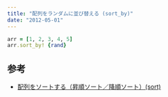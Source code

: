 ```yaml
---
title: "配列をランダムに並び替える (sort_by)"
date: "2012-05-01"
---
```


```ruby
arr = [1, 2, 3, 4, 5]
arr.sort_by! {rand}
```

参考
----

* [配列をソートする（昇順ソート／降順ソート）(sort)](sort-array.html)

